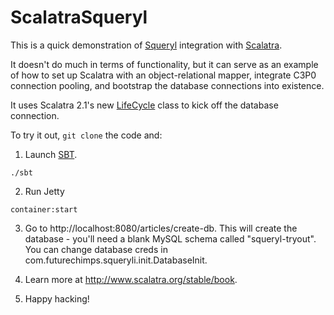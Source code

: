 ScalatraSqueryl
===============

This is a quick demonstration of [Squeryl](http://squeryl.org) integration with [Scalatra](http://scalatra.org). 

It doesn't do much in terms of functionality, but it can serve as an example of how to set up Scalatra with an object-relational mapper, integrate C3P0 connection pooling, and bootstrap the database connections into existence. 

It uses Scalatra 2.1's new [LifeCycle](http://www.scalatra.org/2.1/book/#Organizing_your_application) class to kick off the database connection.

To try it out, `git clone` the code and:

1. Launch [SBT](http://code.google.com/p/simple-build-tool).

```
./sbt
```

2. Run Jetty

```
container:start
```

3. Go to http://localhost:8080/articles/create-db. This will create the database - you'll need a blank MySQL schema called "squeryl-tryout". You can change database creds in com.futurechimps.squeryli.init.DatabaseInit.

4. Learn more at http://www.scalatra.org/stable/book.

5. Happy hacking!
